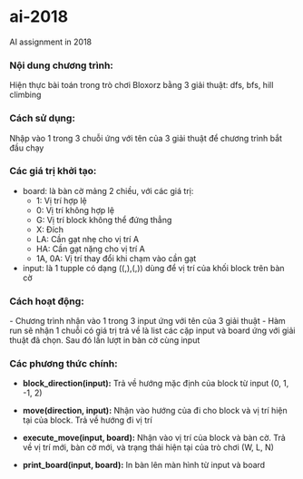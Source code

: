 # ai-2018
AI assignment in 2018
<h3>Nội dung chương trình: </h3>
Hiện thực bài toán trong trò chơi Bloxorz bằng 3 giải thuật: dfs, bfs, hill climbing

<h3>Cách sử dụng:</h3>
Nhập vào 1 trong 3 chuỗi ứng với tên của 3 giải thuật để chương trình bắt đầu chạy


<h3>Các giá trị khởi tạo:</h3>
<ul>
  <li>
    board: là bàn cờ mảng 2 chiều, với các giá trị:
    <ul>
          <li>1: Vị trí hợp lệ</li>
          <li>0: Vị trí không hợp lệ</li>
          <li>G: Vị trí block không thể đứng thẳng</li>
          <li>X: Đích</li>
          <li>LA: Cần gạt nhẹ cho vị trí A</li>
          <li>HA: Cần gạt nặng cho vị trí A</li>
          <li>1A, 0A: Vị trí thay đổi khi chạm vào cần gạt</li>
    </ul>
  </li>
  <li>input: là 1 tupple có dạng  ((,),(,)) dùng để vị trí của khối block trên bàn cờ
  </li>
</ul>

<h3>Cách hoạt động:</h3>
- Chương trình nhận vào 1 trong 3 input ứng với tên của 3 giải thuật
- Hàm run sẽ nhận 1 chuỗi có giá trị trả về là list các cặp input và board ứng với giải thuật đã chọn. Sau đó lần lượt in bàn cờ cùng input

<h3>Các phương thức chính:</h3>

- <strong>block_direction(input):</strong> Trả về hướng mặc định của block từ input (0, 1, -1, 2)

- <strong>move(direction, input):</strong> Nhận vào hướng của đi cho block và vị trí hiện tại của block. Trả về hướng đi vị trí

- <strong>execute_move(input, board):</strong> Nhận vào vị trí của block và bàn cờ. Trả về vị trí mới, bàn cờ mới, và trạng thái hiện tại của trò chơi (W, L, N)

- <strong>print_board(input, board):</strong>  In bàn lên màn hình từ input và board



